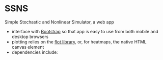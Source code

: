 # SSNS
Simple Stochastic and Nonlinear Simulator, a web app

* interface with [Bootstrap](https://getbootstrap.com/) so that app is easy to use from both mobile and desktop browsers
* plotting relies on the [flot library](https://www.flotcharts.org/), or, for heatmaps, the native HTML canvas element
* dependencies include:
